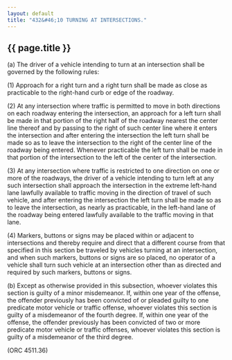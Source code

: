 ```yaml
---
layout: default 
title: "432&#46;10 TURNING AT INTERSECTIONS."
---
```


{{ page.title }}
----------------

​(a) The driver of a vehicle intending to turn at an intersection shall
be governed by the following rules:

​(1) Approach for a right turn and a right turn shall be made as close
as practicable to the right-hand curb or edge of the roadway.

​(2) At any intersection where traffic is permitted to move in both
directions on each roadway entering the intersection, an approach for a
left turn shall be made in that portion of the right half of the roadway
nearest the center line thereof and by passing to the right of such
center line where it enters the intersection and after entering the
intersection the left turn shall be made so as to leave the intersection
to the right of the center line of the roadway being entered. Whenever
practicable the left turn shall be made in that portion of the
intersection to the left of the center of the intersection.

​(3) At any intersection where traffic is restricted to one direction on
one or more of the roadways, the driver of a vehicle intending to turn
left at any such intersection shall approach the intersection in the
extreme left-hand lane lawfully available to traffic moving in the
direction of travel of such vehicle, and after entering the intersection
the left turn shall be made so as to leave the intersection, as nearly
as practicable, in the left-hand lane of the roadway being entered
lawfully available to the traffic moving in that lane.

​(4) Markers, buttons or signs may be placed within or adjacent to
intersections and thereby require and direct that a different course
from that specified in this section be traveled by vehicles turning at
an intersection, and when such markers, buttons or signs are so placed,
no operator of a vehicle shall turn such vehicle at an intersection
other than as directed and required by such markers, buttons or signs.

​(b) Except as otherwise provided in this subsection, whoever violates
this section is guilty of a minor misdemeanor. If, within one year of
the offense, the offender previously has been convicted of or pleaded
guilty to one predicate motor vehicle or traffic offense, whoever
violates this section is guilty of a misdemeanor of the fourth degree.
If, within one year of the offense, the offender previously has been
convicted of two or more predicate motor vehicle or traffic offenses,
whoever violates this section is guilty of a misdemeanor of the third
degree.

(ORC 4511.36)
